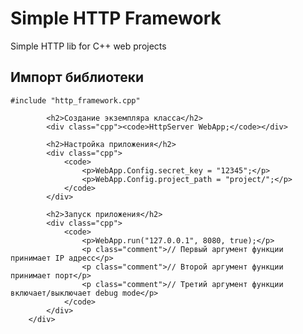 # Simple HTTP Framework

Simple HTTP lib for C++ web projects

   <div>
            <h2>Импорт библиотеки</h2>
            <div class="cpp"><code>#include "http_framework.cpp"</code></div>

            <h2>Создание экземпляра класса</h2>
            <div class="cpp"><code>HttpServer WebApp;</code></div>

            <h2>Настройка приложения</h2>
            <div class="cpp">
                <code>
                    <p>WebApp.Config.secret_key = "12345";</p>
                    <p>WebApp.Config.project_path = "project/";</p>
                </code>
            </div>

            <h2>Запуск приложения</h2>
            <div class="cpp">
                <code>
                    <p>WebApp.run("127.0.0.1", 8080, true);</p>
                    <p class="comment">// Первый аргумент функции принимает IP адресс</p>
                    <p class="comment">// Второй аргумент функции принимает порт</p>
                    <p class="comment">// Третий аргумент функции включает/выключает debug mode</p>
                </code>
            </div>
        </div>
